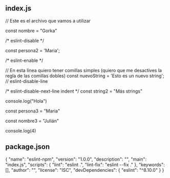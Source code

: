 

index.js
---------

// Este es el archivo que vamos a utilizar

const nombre = "Gorka"


/* eslint-disable */

const persona2 = 'Maria';

/* eslint-enable */

// En esta línea quiero tener comillas simples (quiero que me desactives la regla de las comillas dobles)
const nuevoString = 'Esto es un nuevo string'; // eslint-disable-line

/* eslint-disable-next-line indent */
  const string2 = "Más strings"

console.log("Hola")

const persona3 = "Maria"


const nombre3 = "Julián"

console.log(4)



package.json
------------

{
  "name": "eslint-npm",
  "version": "1.0.0",
  "description": "",
  "main": "index.js",
  "scripts": {
    "lint": "eslint .",
    "lint-fix": "eslint --fix ."
  },
  "keywords": [],
  "author": "",
  "license": "ISC",
  "devDependencies": {
    "eslint": "^8.10.0"
  }
}